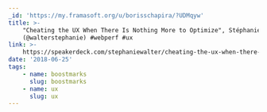 ```yaml
---
_id: 'https://my.framasoft.org/u/borisschapira/?UDMqyw'
title: >-
    "Cheating the UX When There Is Nothing More to Optimize", Stéphanie Walter
    (@walterstephanie) #webperf #ux
link: >-
    https://speakerdeck.com/stephaniewalter/cheating-the-ux-when-there-is-nothing-more-to-optimise
date: '2018-06-25'
tags:
    - name: boostmarks
      slug: boostmarks
    - name: ux
      slug: ux
---
```


<div class="markdown"><p></p></div>
